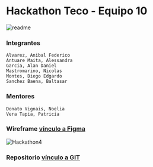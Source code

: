 # Hackathon Teco - Equipo 10
![readme](https://user-images.githubusercontent.com/90204740/158875971-e6eb40dd-dcf7-4e8a-a693-678bf1cf2886.png)
### Integrantes
```
Alvarez, Anibal Federico
Antuare Maita, Alessandra
Garcia, Alan Daniel
Mastromarino, Nicolas
Montes, Diego Edgardo
Sanchez Baena, Baltasar
```
### Mentores
```
Donato Vignais, Noelia
Vera Tapia, Patricia
```

### Wireframe [vínculo a Figma](https://www.figma.com/file/a9jbJHpOd56FgiNdlGUNHu/Wireframe-Hackaton-Team-10?node-id=133%3A671)
![Hackathon4](https://user-images.githubusercontent.com/90204740/158874518-88c905ec-e94c-4c75-b782-2eefa60d1de6.png)

### Repositorio [vínculo a GIT](https://github.com/Melt04/Hackaton-Teco-G10-server)
